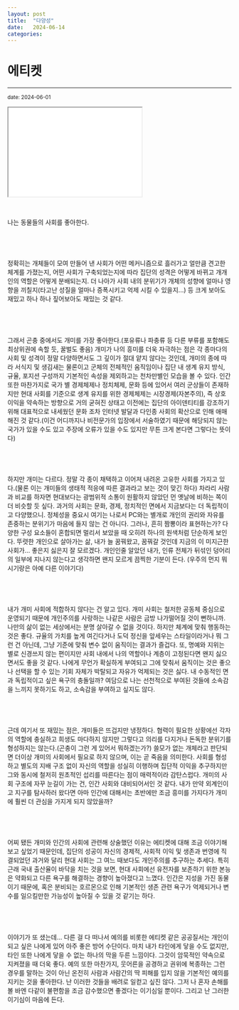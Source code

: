 ```yaml
---
layout: post
title:  "다양성"
date:   2024-06-14
categories:
---
```


에티켓
=============
- - -
  <sup>date:   2024-06-01</sup>

<iframe src="/contents/paint2.jpg" width="300" height="200"></iframe>

<object data="/contents/paint2.jpg" type="image/jpeg"></object>

<br>

나는 동물들의 사회를 좋아한다.
<h6>　</h6>
정확히는 개체들이 모여 만들어 낸 사회가 어떤 메커니즘으로 흘러가고 얼만큼 견고한 체계를 가졌는지, 어떤 사회가 구축되었는지에 따라 집단의 성격은 어떻게 바뀌고 개개인의 역할은 어떻게 분배되는지. 더 나아가 사회 내의 분위기가 개체의 성향에 얼마나 영향을 끼칠지(타고난 성질을 얼마나 증폭시키고 억제 시킬 수 있을지...) 등 크게 보아도 재밌고 하나 하나 짚어보아도 재밌는 것 같다.
<h6>　</h6>
그래서 곤충 중에서도 개미를 가장 좋아한다.(포유류나 파충류 등 다른 부류를 포함해도 최상위권에 속할 듯, 꿀벌도 좋음) 개미가 나의 흥미를 더욱 자극하는 점은 각 종마다의 사회 및 성격이 정말 다양하면서도 그 깊이가 절대 얕지 않다는 것인데,  개미의 종에 따라 서식지 및 생김새는 물론이고 군체의 전체적인 움직임이나 집단 내 생계 유지 방식, 규율, 포지션 구성까지 기본적인 속성을 제외하고는 천차만별인 모습을 볼 수 있다. 인간 또한 마찬가지로 국가 별 경제체제나 정치체제, 문화 등에 있어서 여러 군상들이 존재하지만 현대 사회를 기준으로 생계 유지를 위한 경제체제는 시장경제(자본주의), 즉 상호 이익을 약속하는 방향으로 거의 굳혀진 상태고 이전에는 집단의 아이덴티티를 강조하기 위해 대표적으로 내세웠던 문화 조차 인터넷 발달과 다인종 사회의 확산으로 인해 애매해진 것 같다.(이건 어디까지나 비전문가의 입장에서 서술하였기 때문에 해당되지 않는 국가가 있을 수도 있고 주장에 오류가 있을 수도 있지만 무튼 크게 본다면 그렇다는 뜻이다)
<h6>　</h6>
하지만 개미는 다르다. 정말 각 종이 채택하고 이어져 내려온 고유한 사회를 가지고 있다.(물론 이는 개미들의 생태적 적응에 따른 결과라고 보는 것이 맞긴 하다) 차라리 사람과 비교를 하자면 현대보다는 광범위적 소통이 원활하지 않았던 먼 옛날에 비하는 쪽이 더 비슷할 듯 싶다. 과거의 사회는 문화, 경제, 정치적인 면에서 지금보다는 더 독립적이고 다양했으니. 정체성을 중요시 여기는 나로서 PC와는 별개로 개인의 권리와 자유를 존중하는 분위기가 마음에 들지 않는 건 아니다. 그러나, 흔히 짬뽕이라 표현하는가? 다양한 구성 요소들이 혼합되면 멀리서 보았을 때 오히려 하나의 원색처럼 단순하게 보인다. 뚜렷한 개인으로 살아가는 삶, 내가 늘 꿈꿔왔고, 꿈꿔갈 것인데 지금의 이 미지근한 사회가... 좋은지 싫은지 잘 모르겠다. 개인인줄 알았던 내가, 인류 전체가 뒤섞인 덩어리의 일부에 지나지 않는다고 생각하면 왠지 모르게 끔찍한 기분이 든다. (우주의 먼지 뭐시기랑은 아예 다른 이야기다)
<h6>　</h6>
내가 개미 사회에 적합하지 않다는 건 알고 있다. 개미 사회는 철저한 공동체 중심으로 운영되기 때문에 개인주의를 사랑하는 나같은 사람은 금방 나가떨어질 것이 뻔하니까. 나만의 삶이 없는 세상에서는 분명 살아갈 수 없을 것이다. 하지만 체계에 맞춰 행동하는 것은 좋다. 규율의 가치를 높게 여긴다거나 도덕 정신을 앞세우는 스타일이라거나 뭐 그런 건 아닌데, 그냥 기준에 맞춰 변수 없이 움직이는 결과가 즐겁다. 또, 명예와 지위는 별로 신경쓰지 않는 편이지만 사회 내에서 나의 역할이나 계층이 고정된다면 왠지 싫으면서도 좋을 것 같다. 나에게 무언가 확실하게 부여되고 그에 맞춰서 움직이는 것은 좋으나 선택을 할 수 있는 기회 자체가 박탈되고 자유가 억제되는 것은 싫다. 내 수동적인 면과 독립적이고 싶은 욕구의 충돌일까? 여담으로 나는 선천적으로 부여된 것들에 소속감을 느끼지 못하기도 하고, 소속감을 부여하고 싶지도 않다.
<h6>　</h6>
근데 여기서 또 재밌는 점은, 개미들은 뜨겁지만 냉정하다. 협력이 필요한 상황에선 각자의 역할에 충실하고 희생도 마다하지 않지만 그렇다고 의리를 다지거나 돈독한 분위기를 형성하지는 않는다.(곤충이 그런 게 있어서 뭐하겠는가?) 쓸모가 없는 개체라고 판단되면 더이상 개미의 사회에서 필요로 하지 않으며, 이는 곧 죽음을 의미한다. 사회를 형성하고 별도의 지배 구조 없이 자신의 역할을 성실히 이행하며 집단적 이익을 추구하지만 그와 동시에 철저히 원초적인 섭리를 따른다는 점이 매력적이라 감탄스럽다. 개미의 사회 구조에 자꾸 눈길이 가는 건, 인간 사회와 대비되어서인 것 같다. 내가 만약 외계인이고 지구를 탐사하러 왔다면 아마 인간에 대해서는 초반에만 조금 흥미를 가지다가 개미에 훨씬 더 관심을 가지게 되지 않았을까?
<h6>　</h6>
어찌 됐든 개미와 인간의 사회에 관련해 상술했던 이유는 에티켓에 대해 조금 이야기해 보고 싶었기 때문인데, 집단의 성공이 자신의 경제적, 사회적 이익 및 생존과 번영에 직결되었던 과거와 달리 현대 사회는 그 여느 때보다도 개인주의를 추구하는 추세다. 특히 근래 국내 출산율이 바닥을 치는 것을 보면, 현대 사회에선 유전자를 보존하기 위한 본능은 약화되고 다른 욕구를 해결하는 경향이 높아졌다고 느꼈다. 인간은 지성을 가진 동물이기 때문에, 혹은 분비되는 호르몬으로 인해 기본적인 생존 관련 욕구가 억제되거나 변수를 일으킬만한 가능성이 높아질 수 있을 것 같기는 하다.
<h6>　</h6>
이야기가 또 샜는데... 다른 걸 다 떠나서 예의를 비롯한 에티켓 같은 공공질서는 개인이 되고 싶은 나에게 있어 아주 좋은 방어 수단이다. 마치 내가 타인에게 닿을 수도 없지만, 타인 또한 나에게 닿을 수 없는 하나의 막을 두른 느낌이다. 그것이 암묵적인 약속으로 지켜졌을 때 더욱 좋다. 예의 또한 마찬가지, 웃어른을 공경하고 권위에 복종하는 그런 경우를 말하는 것이 아닌 온전히 사람과 사람간의 딱 피해를 입지 않을 기본적인 예의를 지키는 것을 좋아한다. 난 이러한 것들을 배려로 일컫고 싶진 않다. 그저 나 혼자 손해를 볼 바엔 다같이 불편함을 조금 감수했으면 좋겠다는 이기심일 뿐이다. 그리고 난 그러한 이기심이 마음에 든다.
